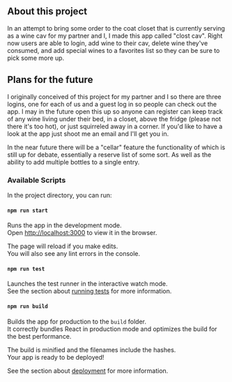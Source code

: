 ## About this project

In an attempt to bring some order to the coat closet that is currently serving as a wine cav for my partner and I, I made this app called "clost cav". Right now users are able to login, add wine to their cav, delete wine they've consumed, and add special wines to a favorites list so they can be sure to pick some more up.

## Plans for the future

I originally conceived of this project for my partner and I so there are three logins, one for each of us and a guest log in so people can check out the app. I may in the future open this up so anyone can register can keep track of any wine living under their bed, in a closet, above the fridge (please not there it's too hot), or just squirreled away in a corner. If you'd like to have a look at the app just shoot me an email and I'll get you in.

In the near future there will be a "cellar" feature the functionality of which is still up for debate, essentially a reserve list of some sort. As well as the ability to add multiple bottles to a single entry.

### Available Scripts

In the project directory, you can run:

#### `npm run start`

Runs the app in the development mode.<br />
Open [http://localhost:3000](http://localhost:3000) to view it in the browser.

The page will reload if you make edits.<br />
You will also see any lint errors in the console.

#### `npm run test`

Launches the test runner in the interactive watch mode.<br />
See the section about [running tests](https://facebook.github.io/create-react-app/docs/running-tests) for more information.

#### `npm run build`

Builds the app for production to the `build` folder.<br />
It correctly bundles React in production mode and optimizes the build for the best performance.

The build is minified and the filenames include the hashes.<br />
Your app is ready to be deployed!

See the section about [deployment](https://facebook.github.io/create-react-app/docs/deployment) for more information.
